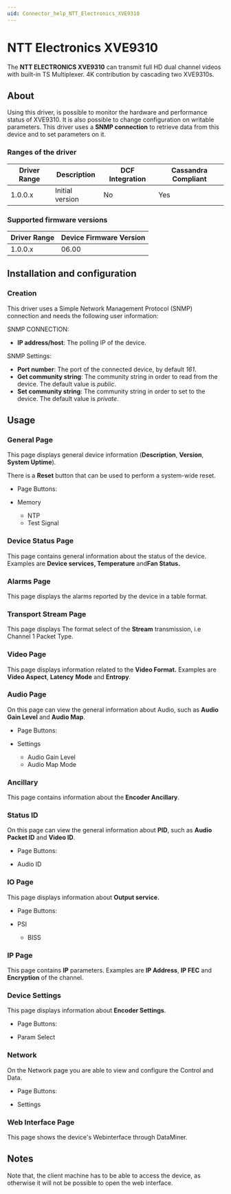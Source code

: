 ```yaml
---
uid: Connector_help_NTT_Electronics_XVE9310
---
```


# NTT Electronics XVE9310

The **NTT ELECTRONICS XVE9310** can transmit full HD dual channel videos with built-in TS Multiplexer. 4K contribution by cascading two XVE9310s.

## About

Using this driver, is possible to monitor the hardware and performance status of XVE9310. It is also possible to change configuration on writable parameters. This driver uses a **SNMP connection** to retrieve data from this device and to set parameters on it.

### Ranges of the driver

| **Driver Range** | **Description** | **DCF Integration** | **Cassandra Compliant** |
|------------------|-----------------|---------------------|-------------------------|
| 1.0.0.x          | Initial version | No                  | Yes                     |

### Supported firmware versions

| **Driver Range** | **Device Firmware Version** |
|------------------|-----------------------------|
| 1.0.0.x          | 06.00                       |

## Installation and configuration

### Creation

This driver uses a Simple Network Management Protocol (SNMP) connection and needs the following user information:

SNMP CONNECTION:

- **IP address/host**: The polling IP of the device.

SNMP Settings:

- **Port number**: The port of the connected device, by default *161*.
- **Get community string**: The community string in order to read from the device. The default value is *public*.
- **Set community string**: The community string in order to set to the device. The default value is *private*.

## Usage

### General Page

This page displays general device information (**Description**, **Version**, **System Uptime**).

There is a **Reset** button that can be used to perform a system-wide reset.

- Page Buttons:

- Memory
  - NTP
  - Test Signal

### Device Status Page

This page contains general information about the status of the device. Examples are **Device services, Temperature** and**Fan Status.**

### Alarms Page

This page displays the alarms reported by the device in a table format.

### Transport Stream Page

This page displays The format select of the **Stream** transmission, i.e Channel 1 Packet Type.

### Video Page

This page displays information related to the **Video Format.** Examples are **Video Aspect**, **Latency** **Mode** and **Entropy**.

### Audio Page

On this page can view the general information about Audio, such as **Audio Gain Level** and **Audio Map**.

- Page Buttons:

- Settings
  - Audio Gain Level
  - Audio Map Mode

### Ancillary

This page contains information about the **Encoder Ancillary**.

### Status ID

On this page can view the general information about **PID**, such as **Audio Packet ID** and **Video ID**.

- Page Buttons:

- Audio ID

### IO Page

This page displays information about **Output service.**

- Page Buttons:

- PSI
  - BISS

### IP Page

This page contains **IP** parameters. Examples are **IP Address**, **IP FEC** and **Encryption** of the channel.

### Device Settings

This page displays information about **Encoder Settings**.

- Page Buttons:

- Param Select

### Network

On the Network page you are able to view and configure the Control and Data.

- Page Buttons:

- Settings

### Web Interface Page

This page shows the device's Webinterface through DataMiner.

## Notes

Note that, the client machine has to be able to access the device, as otherwise it will not be possible to open the web interface.
